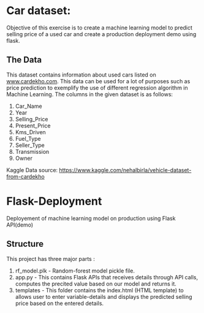 # Car dataset: 

Objective of this exercise is to create a machine learning model to predict selling price of a used car and create a production deployment demo using flask.

## The Data

This dataset contains information about used cars listed on www.cardekho.com.
This data can be used for a lot of purposes such as price prediction to exemplify the use of different regression algorithm in Machine Learning.
The columns in the given dataset is as follows:

1. Car_Name
2. Year
3. Selling_Price
4. Present_Price
5. Kms_Driven
6. Fuel_Type
7. Seller_Type
8. Transmission
9. Owner

Kaggle Data source: https://www.kaggle.com/nehalbirla/vehicle-dataset-from-cardekho

# Flask-Deployment

Deployement of machine learning model on production using Flask API(demo)

## Structure
This project has three major parts :

1. rf_model.plk - Random-forest model pickle file.
2. app.py - This contains Flask APIs that receives details through API calls, computes the precited value based on our model and returns it.
3. templates - This folder contains the index.html (HTML template) to allows user to enter variable-details and displays the predicted selling price based on the entered details.
